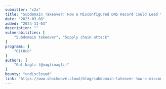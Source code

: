 ```yaml
---
submitter: "c2a"
title: "Subdomain Takeover: How a Misconfigured DNS Record Could Lead to a Huge Supply Chain Attack"
date: "2023-03-08"
added: "2024-11-03"
description: ""
vulnerabilities: [
    "Subdomain takeover", "Supply chain attack"
]
programs: [
    "GitHub"
]
authors: [
    "Gal Nagli (@naglinagli)"
]
bounty: "undisclosed"
link: "https://www.shockwave.cloud/blog/subdomain-takeover-how-a-misconfigured-dns-record-could-lead-to-a-huge-supply-chain-attack"
---
```




